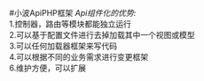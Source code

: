 #小波ApiPHP框架
*Api组件化的优势:*		
1.控制器，路由等模块都能独立运行		
2.可以基于配置文件进行去掉加载其中一个视图或模型		
3.可以任何加载器框架来写代码		
4.可以根据不同的业务需求进行变更框架		
6.维护方便，可以扩展		

